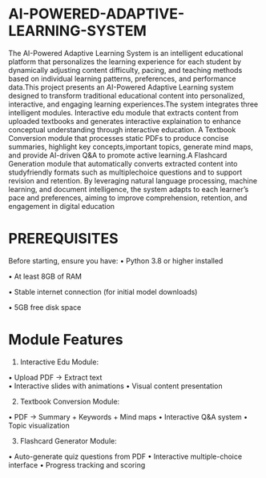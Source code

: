 # AI-POWERED-ADAPTIVE-LEARNING-SYSTEM
The AI-Powered Adaptive Learning System is an intelligent educational platform that personalizes the learning experience for each student by dynamically adjusting content difficulty, pacing, and teaching methods based on individual learning patterns, preferences, and performance data.This project presents an  AI-Powered Adaptive Learning system designed to transform traditional educational content  into  personalized, interactive, and engaging learning experiences.The system integrates three intelligent modules. Interactive edu module that extracts content from uploaded textbooks and generates interactive explaination to enhance conceptual understanding through interactive education. A Textbook Conversion module that processes static PDFs to produce concise summaries, highlight key concepts,important topics, generate mind maps, and provide 
AI-driven Q&A to promote active learning.A Flashcard Generation module that automatically converts extracted content into studyfriendly formats such as multiplechoice questions and to support revision and retention. By leveraging natural language processing, machine learning, and document intelligence, the system adapts to each learner’s pace and preferences, aiming to improve comprehension, retention, and engagement in digital education
# PREREQUISITES 
Before starting, ensure you have: 
• Python 3.8 or higher installed 

• At least 8GB of RAM 

• Stable internet connection (for initial model downloads)
 
• 5GB free disk space 

# Module Features 
1. Interactive Edu Module: 

• Upload PDF → Extract text  
• Interactive slides with animations 
• Visual content presentation 

2. Textbook Conversion Module: 

• PDF → Summary + Keywords + Mind maps 
• Interactive Q&A system 
• Topic visualization 

3. Flashcard Generator Module: 

• Auto-generate quiz questions from PDF 
• Interactive multiple-choice interface 
• Progress tracking and scoring 


